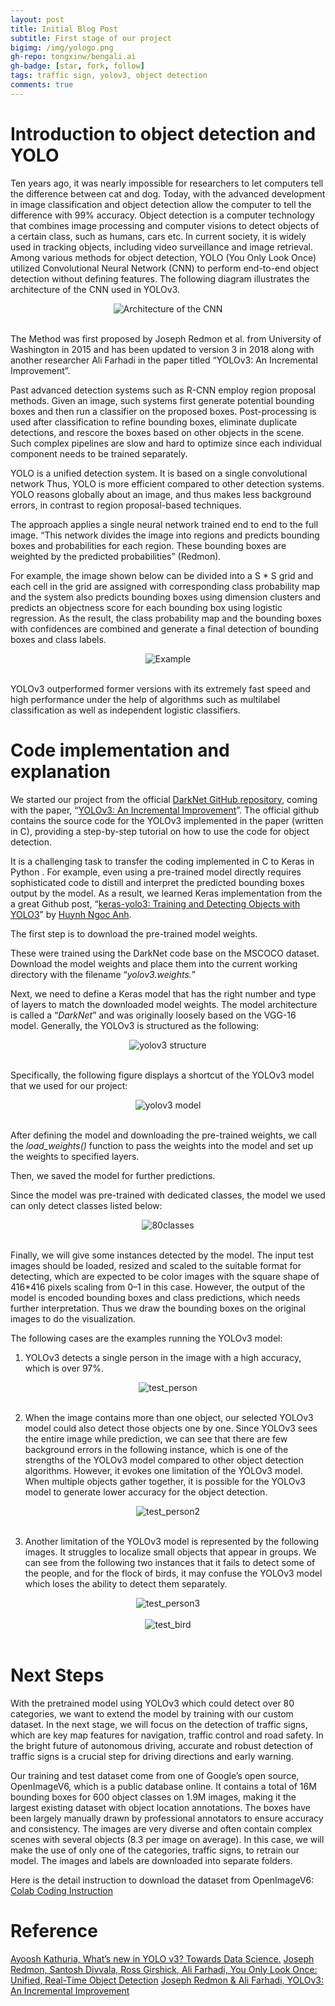 ```yaml
---
layout: post
title: Initial Blog Post
subtitle: First stage of our project 
bigimg: /img/yologo.png
gh-repo: tongxinw/bengali.ai
gh-badge: [star, fork, follow]
tags: traffic sign, yolov3, object detection
comments: true
---
```


# Introduction to object detection and YOLO

Ten years ago, it was nearly impossible for researchers to let computers tell the difference between cat and dog. Today, with the advanced development in image classification and object detection allow the computer to tell the difference with 99% accuracy. Object detection is a computer technology that combines image processing and computer visions to detect objects of a certain class, such as humans, cars etc. In current society, it is widely used in tracking objects, including video surveillance and image retrieval. Among various methods for object detection, YOLO (You Only Look Once) utilized Convolutional Neural Network (CNN) to perform end-to-end object detection without defining features.
The following diagram illustrates the architecture of the CNN used in YOLOv3.

<div style="text-align:center;">
  <img src="https://miro.medium.com/max/1400/0*QW4v12jc29S6fmAt" alt="Architecture of the CNN">
</div>
<br/>

The Method was first proposed by Joseph Redmon et al. from University of Washington in 2015 and has been updated to version 3 in 2018 along with another researcher Ali Farhadi in the paper titled “YOLOv3: An Incremental Improvement”.

Past advanced detection systems such as R-CNN employ region proposal methods. Given an image, such systems first generate potential bounding boxes and then run a classifier on the proposed boxes. Post-processing is used after classification to refine bounding boxes, eliminate duplicate detections, and rescore the boxes based on other objects in the scene. Such complex pipelines are slow and hard to optimize since each individual component needs to be trained separately.

YOLO is a unified detection system. It is based on a single convolutional network Thus, YOLO is more efficient compared to other detection systems. YOLO reasons globally about an image, and thus makes less background errors, in contrast to region proposal-based techniques.

The approach applies a single neural network trained end to end to the full image. “This network divides the image into regions and predicts bounding boxes and probabilities for each region. These bounding boxes are weighted by the predicted probabilities” (Redmon).

For example, the image shown below can be divided into a S * S grid and each cell in the grid are assigned with corresponding class probability map and the system also predicts bounding boxes using dimension clusters and predicts an objectness score for each bounding box using logistic regression. As the result, the class probability map and the bounding boxes with confidences are combined and generate a final detection of bounding boxes and class labels.

<div style="text-align:center;">
  <img src="https://miro.medium.com/max/1400/1*8eGPJMRdeHxxFKV6grSbpw.png" alt="Example">
</div>
<br/>

YOLOv3 outperformed former versions with its extremely fast speed and high performance under the help of algorithms such as multilabel classification as well as independent logistic classifiers.

# Code implementation and explanation

We started our project from the official [DarkNet GitHub repository](https://github.com/pjreddie/darknet), coming with the paper, “[YOLOv3: An Incremental Improvement](https://arxiv.org/abs/1804.02767)”. The official github contains the source code for the YOLOv3 implemented in the paper (written in C), providing a step-by-step tutorial on how to use the code for object detection.

It is a challenging task to transfer the coding implemented in C to Keras in Python . For example, even using a pre-trained model directly requires sophisticated code to distill and interpret the predicted bounding boxes output by the model. As a result, we learned Keras implementation from the a great Github post, “[keras-yolo3: Training and Detecting Objects with YOLO3](https://github.com/experiencor/keras-yolo3)” by [Huynh Ngoc Anh](https://www.linkedin.com/in/ngoca/).

The first step is to download the pre-trained model weights.

These were trained using the DarkNet code base on the MSCOCO dataset. Download the model weights and place them into the current working directory with the filename “*yolov3.weights.*”

Next, we need to define a Keras model that has the right number and type of layers to match the downloaded model weights. The model architecture is called a “*DarkNet*” and was originally loosely based on the VGG-16 model. Generally, the YOLOv3 is structured as the following:

<div style="text-align:center;">
  <img src="https://miro.medium.com/max/1064/1*KFtyQ2qSchYegpc9tWnCJQ.png" alt="yolov3 structure">
</div>
<br/>

Specifically, the following figure displays a shortcut of the YOLOv3 model that we used for our project:

<div style="text-align:center;">
  <img src="https://miro.medium.com/max/932/1*Y_jSVCd0q4sCskBPXKidfw.png" alt="yolov3 model">
</div>
<br/>

After defining the model and downloading the pre-trained weights, we call the *load_weights()* function to pass the weights into the model and set up the weights to specified layers.

Then, we saved the model for further predictions.

Since the model was pre-trained with dedicated classes, the model we used can only detect classes listed below:

<div style="text-align:center;">
  <img src="https://miro.medium.com/max/1400/1*W0NSAZCU-AocR-ZwNHdoWQ.png" alt="80classes">
</div>
<br/>

Finally, we will give some instances detected by the model. The input test images should be loaded, resized and scaled to the suitable format for detecting, which are expected to be color images with the square shape of 416*416 pixels scaling from 0–1 in this case. However, the output of the model is encoded bounding boxes and class predictions, which needs further interpretation. Thus we draw the bounding boxes on the original images to do the visualization.

The following cases are the examples running the YOLOv3 model:

1. YOLOv3 detects a single person in the image with a high accuracy, which is over 97%.

<div style="text-align:center;">
  <img src="https://miro.medium.com/max/840/1*6fwuESAW2eK6GDQn3bip5Q.png" alt="test_person">
</div>
<br/>

2. When the image contains more than one object, our selected YOLOv3 model could also detect those objects one by one. Since YOLOv3 sees the entire image while prediction, we can see that there are few background errors in the following instance, which is one of the strengths of the YOLOv3 model compared to other object detection algorithms. However, it evokes one limitation of the YOLOv3 model. When multiple objects gather together, it is possible for the YOLOv3 model to generate lower accuracy for the object detection.

<div style="text-align:center;">
  <img src="https://miro.medium.com/max/1400/1*5_KgxbyOfJpD0_bPrUNAsg.png" alt="test_person2">
</div>
<br/>

3. Another limitation of the YOLOv3 model is represented by the following images. It struggles to localize small objects that appear in groups. We can see from the following two instances that it fails to detect some of the people, and for the flock of birds, it may confuse the YOLOv3 model which loses the ability to detect them separately.

<div style="text-align:center;">
  <img src="https://miro.medium.com/max/864/1*lWt0mJ7ZVyAFtc6lpoZ2Eg.png" alt="test_person3">
</div>
<br/>

<div style="text-align:center;">
  <img src="https://miro.medium.com/max/1400/1*V83j6qZ4YdotJD32r4mB9A.png" alt="test_bird">
</div>
<br/>

# Next Steps

With the pretrained model using YOLOv3 which could detect over 80 categories, we want to extend the model by training with our custom dataset. In the next stage, we will focus on the detection of traffic signs, which are key map features for navigation, traffic control and road safety. In the bright future of autonomous driving, accurate and robust detection of traffic signs is a crucial step for driving directions and early warning.

Our training and test dataset come from one of Google’s open source, OpenImageV6, which is a public database online. It contains a total of 16M bounding boxes for 600 object classes on 1.9M images, making it the largest existing dataset with object location annotations. The boxes have been largely manually drawn by professional annotators to ensure accuracy and consistency. The images are very diverse and often contain complex scenes with several objects (8.3 per image on average). In this case, we will make the use of only one of the categories, traffic signs, to retrain our model. The images and labels are downloaded into separate folders.

Here is the detail instruction to download the dataset from OpenImageV6: [Colab Coding Instruction](https://colab.research.google.com/drive/1oJ8tI2ghtj7U0gc67Fl_HltzQYarfix1)

# Reference
[Ayoosh Kathuria, What’s new in YOLO v3? Towards Data Science.](https://towardsdatascience.com/yolo-v3-object-detection-53fb7d3bfe6b)
[Joseph Redmon, Santosh Divvala, Ross Girshick, Ali Farhadi, You Only Look Once: Unified, Real-Time Object Detection](https://arxiv.org/abs/1506.02640)
[Joseph Redmon & Ali Farhadi, YOLOv3: An Incremental Improvement](https://arxiv.org/pdf/1804.02767.pdf)


